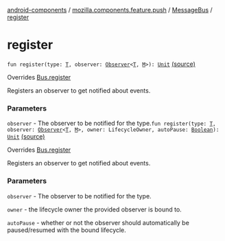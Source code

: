 [android-components](../../index.md) / [mozilla.components.feature.push](../index.md) / [MessageBus](index.md) / [register](./register.md)

# register

`fun register(type: `[`T`](index.md#T)`, observer: `[`Observer`](../../mozilla.components.concept.push/-bus/-observer/index.md)`<`[`T`](index.md#T)`, `[`M`](index.md#M)`>): `[`Unit`](https://kotlinlang.org/api/latest/jvm/stdlib/kotlin/-unit/index.html) [(source)](https://github.com/mozilla-mobile/android-components/blob/master/components/feature/push/src/main/java/mozilla/components/feature/push/MessageBus.kt#L22)

Overrides [Bus.register](../../mozilla.components.concept.push/-bus/register.md)

Registers an observer to get notified about events.

### Parameters

`observer` - The observer to be notified for the type.`fun register(type: `[`T`](index.md#T)`, observer: `[`Observer`](../../mozilla.components.concept.push/-bus/-observer/index.md)`<`[`T`](index.md#T)`, `[`M`](index.md#M)`>, owner: LifecycleOwner, autoPause: `[`Boolean`](https://kotlinlang.org/api/latest/jvm/stdlib/kotlin/-boolean/index.html)`): `[`Unit`](https://kotlinlang.org/api/latest/jvm/stdlib/kotlin/-unit/index.html) [(source)](https://github.com/mozilla-mobile/android-components/blob/master/components/feature/push/src/main/java/mozilla/components/feature/push/MessageBus.kt#L37)

Overrides [Bus.register](../../mozilla.components.concept.push/-bus/register.md)

Registers an observer to get notified about events.

### Parameters

`observer` - The observer to be notified for the type.

`owner` - the lifecycle owner the provided observer is bound to.

`autoPause` - whether or not the observer should automatically be
paused/resumed with the bound lifecycle.